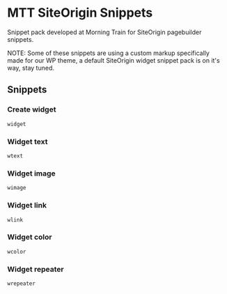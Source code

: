 # MTT SiteOrigin Snippets

Snippet pack developed at Morning Train for SiteOrigin pagebuilder snippets.

NOTE: Some of these snippets are using a custom markup specifically made for our WP theme,
a default SiteOrigin widget snippet pack is on it's way, stay tuned.

## Snippets

### Create widget

```
widget
```

### Widget text

```
wtext
```

### Widget image

```
wimage
```

### Widget link

```
wlink
```

### Widget color

```
wcolor
```

### Widget repeater

```
wrepeater
```